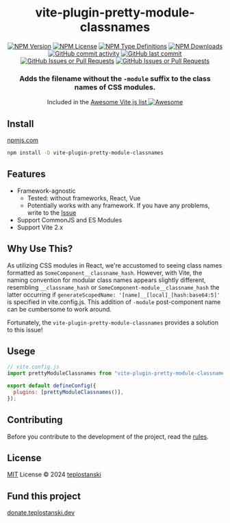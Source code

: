 <div align='center'>
<h1>vite-plugin-pretty-module-classnames</h1>

[<img alt="NPM Version" src="https://img.shields.io/npm/v/vite-plugin-pretty-module-classnames?style=flat-square&color=07912E&labelColor=1f2033">](https://npmjs.com/package/vite-plugin-pretty-module-classnames)
[<img alt="NPM License" src="https://img.shields.io/npm/l/vite-plugin-pretty-module-classnames?style=flat-square&color=D3748F&labelColor=1f2033">](https://npmjs.com/package/vite-plugin-pretty-module-classnames)
[<img alt="NPM Type Definitions" src="https://img.shields.io/npm/types/vite-plugin-pretty-module-classnames?style=flat-square&labelColor=1f2033">](https://npmjs.com/package/vite-plugin-pretty-module-classnames)
[<img alt="NPM Downloads" src="https://img.shields.io/npm/dw/vite-plugin-pretty-module-classnames?style=flat-square&color=7F78D1&labelColor=1f2033">](https://npmjs.com/package/vite-plugin-pretty-module-classnames)
[<img alt="GitHub commit activity" src="https://img.shields.io/github/commit-activity/m/teplostanski/vite-plugin-pretty-module-classnames?style=flat-square&labelColor=1f2033">](https://github.com/teplostanski/vite-plugin-pretty-module-classnames)
[<img alt="GitHub last commit" src="https://img.shields.io/github/last-commit/teplostanski/vite-plugin-pretty-module-classnames?style=flat-square&labelColor=1f2033">](https://github.com/teplostanski/vite-plugin-pretty-module-classnames)
[<img alt="GitHub Issues or Pull Requests" src="https://img.shields.io/github/issues/teplostanski/vite-plugin-pretty-module-classnames?style=flat-square&labelColor=1f2033">](https://github.com/teplostanski/vite-plugin-pretty-module-classnames/issues)
[<img alt="GitHub Issues or Pull Requests" src="https://img.shields.io/github/issues-pr/teplostanski/vite-plugin-pretty-module-classnames?style=flat-square&labelColor=1f2033">](https://github.com/teplostanski/vite-plugin-pretty-module-classnames/pulls)

</a>

<h3>Adds the filename without the <code>-module</code> suffix to the class names of CSS modules.</h3>

<p>
Included in the <a href='https://github.com/vitejs/awesome-vite'>Awesome Vite.js list <img src='https://cdn.rawgit.com/sindresorhus/awesome/d7305f38d29fed78fa85652e3a63e154dd8e8829/media/badge.svg' alt='Awesome'></a>
</p>
</div>

## Install

[npmjs.com](https://npmjs.com/package/vite-plugin-pretty-module-classnames)

```bash
npm install -D vite-plugin-pretty-module-classnames
```

## Features

- Framework-agnostic
  - Tested: without frameworks, React, Vue
  - Potentially works with any framework. If you have any problems, write to the [Issue](https://github.com/teplostanski/vite-plugin-pretty-module-classnames/issues)
- Support CommonJS and ES Modules
- Support Vite 2.x

## Why Use This?

As utilizing CSS modules in React, we're accustomed to seeing class names formatted as `SomeComponent__classname_hash`. However, with Vite, the naming convention for modular class names appears slightly different, resembling `__classname_hash` or `SomeComponent-module__classname_hash` the latter occurring if `generateScopedName: '[name]__[local]_[hash:base64:5]'` is specified in vite.config.js. This addition of `-module` post-component name can be cumbersome to work around.

Fortunately, the `vite-plugin-pretty-module-classnames` provides a solution to this issue!

## Usege

```js
// vite.config.js
import prettyModuleClassnames from "vite-plugin-pretty-module-classnames";

export default defineConfig({
  plugins: [prettyModuleClassnames()],
});
```

## Contributing

Before you contribute to the development of the project, read the [rules](https://github.com/teplostanski/vite-plugin-pretty-module-classnames/blob/main/CONTRIBUTING.md).

<h2>License</h2>
<a href="https://github.com/teplostanski/vite-plugin-pretty-module-classnames/blob/main/LICENSE">MIT</a> License © 2024 <a href="https://github.com/teplostanski">teplostanski</a>

<h2>Fund this project</h2>
<a href="https://donate.teplostanski.dev">donate.teplostanski.dev</a>
